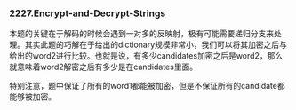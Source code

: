 ### 2227.Encrypt-and-Decrypt-Strings

本题的关键在于解码的时候会遇到一对多的反映射，极有可能需要递归分支来处理。其实此题的巧解在于给出的dictionary规模非常小，我们可以将其加密之后与给出的word2进行比较。也就是说，有多少candidates加密之后是word2，那么就意味着word2解密之后有多少是在candidates里面。

特别注意，题中保证了所有的word1都能被加密，但是不保证所有的candidate都能够被加密。
